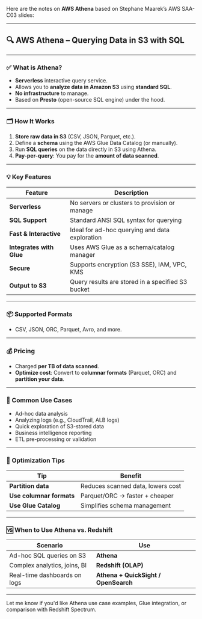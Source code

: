 Here are the notes on **AWS Athena** based on Stephane Maarek’s AWS SAA-C03 slides:

---

## 🔍 **AWS Athena – Querying Data in S3 with SQL**

---

### ✅ What is Athena?

* **Serverless** interactive query service.
* Allows you to **analyze data in Amazon S3** using **standard SQL**.
* **No infrastructure** to manage.
* Based on **Presto** (open-source SQL engine) under the hood.

---

### 🗂️ How It Works

1. **Store raw data in S3** (CSV, JSON, Parquet, etc.).
2. Define a **schema** using the AWS Glue Data Catalog (or manually).
3. Run **SQL queries** on the data directly in S3 using Athena.
4. **Pay-per-query**: You pay for the **amount of data scanned**.

---

### 💡 Key Features

| Feature                  | Description                                       |
| ------------------------ | ------------------------------------------------- |
| **Serverless**           | No servers or clusters to provision or manage     |
| **SQL Support**          | Standard ANSI SQL syntax for querying             |
| **Fast & Interactive**   | Ideal for ad-hoc querying and data exploration    |
| **Integrates with Glue** | Uses AWS Glue as a schema/catalog manager         |
| **Secure**               | Supports encryption (S3 SSE), IAM, VPC, KMS       |
| **Output to S3**         | Query results are stored in a specified S3 bucket |

---

### 📦 Supported Formats

* CSV, JSON, ORC, Parquet, Avro, and more.

---

### 💰 Pricing

* Charged **per TB of data scanned**.
* **Optimize cost**: Convert to **columnar formats** (Parquet, ORC) and **partition your data**.

---

### 📌 Common Use Cases

* Ad-hoc data analysis
* Analyzing logs (e.g., CloudTrail, ALB logs)
* Quick exploration of S3-stored data
* Business intelligence reporting
* ETL pre-processing or validation

---

### 🧠 Optimization Tips

| Tip                      | Benefit                           |
| ------------------------ | --------------------------------- |
| **Partition data**       | Reduces scanned data, lowers cost |
| **Use columnar formats** | Parquet/ORC → faster + cheaper    |
| **Use Glue Catalog**     | Simplifies schema management      |

---

### 🆚 When to Use Athena vs. Redshift

| Scenario                     | Use                                  |
| ---------------------------- | ------------------------------------ |
| Ad-hoc SQL queries on S3     | **Athena**                           |
| Complex analytics, joins, BI | **Redshift (OLAP)**                  |
| Real-time dashboards on logs | **Athena + QuickSight / OpenSearch** |

---

Let me know if you'd like Athena use case examples, Glue integration, or comparison with Redshift Spectrum.

